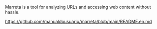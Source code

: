 Marreta is a tool for analyzing URLs and accessing web content without hassle.

https://github.com/manualdousuario/marreta/blob/main/README.en.md
